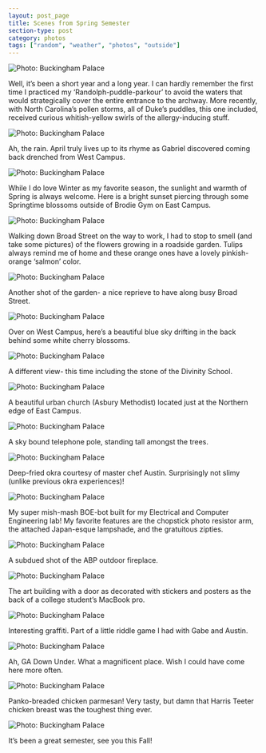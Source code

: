 ```yaml
---
layout: post_page
title: Scenes from Spring Semester
section-type: post
category: photos
tags: ["random", "weather", "photos", "outside"]
---
```



<img alt="Photo: Buckingham Palace" src="http://brianmlin.com/Images/2015.05.07/randolpharch.jpg" style="max-width:630px;">

Well, it’s been a short year and a long year. I can hardly remember the first time I practiced my ‘Randolph-puddle-parkour’ to avoid the waters that would strategically cover the entire entrance to the archway. More recently, with North Carolina’s pollen storms, all of Duke’s puddles, this one included, received curious whitish-yellow swirls of the allergy-inducing stuff. 

<img alt="Photo: Buckingham Palace" src="http://brianmlin.com/Images/2015.05.07/rainyneighborhoodfour.jpg" style="max-width:630px;">

Ah, the rain. April truly lives up to its rhyme as Gabriel discovered coming back drenched from West Campus.

<img alt="Photo: Buckingham Palace" src="http://brianmlin.com/Images/2015.05.07/sun.jpg" style="max-width:630px;">

While I do love Winter as my favorite season, the sunlight and warmth of Spring is always welcome. Here is a bright sunset piercing through some Springtime blossoms outside of Brodie Gym on East Campus. 

<img alt="Photo: Buckingham Palace" src="http://brianmlin.com/Images/2015.05.07/orange.jpg" style="max-width:630px;">

Walking down Broad Street on the way to work, I had to stop to smell (and take some pictures) of the flowers growing in a roadside garden. Tulips always remind me of home and these orange ones have a lovely pinkish-orange ‘salmon’ color. 

<img alt="Photo: Buckingham Palace" src="http://brianmlin.com/Images/2015.05.07/white.jpg" style="max-width:630px;">

Another shot of the garden- a nice reprieve to have along busy Broad Street.

<img alt="Photo: Buckingham Palace" src="http://brianmlin.com/Images/2015.05.07/cherry.jpg" style="max-width:630px;">

Over on West Campus, here’s a beautiful blue sky drifting in the back behind some white cherry blossoms. 

<img alt="Photo: Buckingham Palace" src="http://brianmlin.com/Images/2015.05.07/stone.jpg" style="max-width:630px;">

A different view- this time including the stone of the Divinity School.

<img alt="Photo: Buckingham Palace" src="http://brianmlin.com/Images/2015.05.07/amc.jpg" style="max-width:630px;">

A beautiful urban church (Asbury Methodist) located just at the Northern edge of East Campus. 

<img alt="Photo: Buckingham Palace" src="http://brianmlin.com/Images/2015.05.07/pole.jpg" style="max-width:630px;">

A sky bound telephone pole, standing tall amongst the trees. 

<img alt="Photo: Buckingham Palace" src="http://brianmlin.com/Images/2015.05.07/okra.jpg" style="max-width:630px;">

Deep-fried okra courtesy of master chef Austin. Surprisingly not slimy (unlike previous okra experiences)! 

<img alt="Photo: Buckingham Palace" src="http://brianmlin.com/Images/2015.05.07/bot.jpg" style="max-width:630px;">

My super mish-mash BOE-bot built for my Electrical and Computer Engineering lab! My favorite features are the chopstick photo resistor arm, the attached Japan-esque lampshade, and the gratuitous zipties. 

<img alt="Photo: Buckingham Palace" src="http://brianmlin.com/Images/2015.05.07/abp.jpg" style="max-width:630px;">

A subdued shot of the ABP outdoor fireplace. 

<img alt="Photo: Buckingham Palace" src="http://brianmlin.com/Images/2015.05.07/art.jpg" style="max-width:630px;">

The art building with a door as decorated with stickers and posters as the back of a college student’s MacBook pro.

<img alt="Photo: Buckingham Palace" src="http://brianmlin.com/Images/2015.05.07/reindeer.jpg" style="max-width:630px;">

Interesting graffiti. Part of a little riddle game I had with Gabe and Austin.

<img alt="Photo: Buckingham Palace" src="http://brianmlin.com/Images/2015.05.07/pool.jpg" style="max-width:630px;">

Ah, GA Down Under. What a magnificent place. Wish I could have come here more often.

<img alt="Photo: Buckingham Palace" src="http://brianmlin.com/Images/2015.05.07/panko.jpg" style="max-width:630px;">

Panko-breaded chicken parmesan! Very tasty, but damn that Harris Teeter chicken breast was the toughest thing ever. 

<img alt="Photo: Buckingham Palace" src="http://brianmlin.com/Images/2015.05.07/face.jpg" style="max-width:630px;">

It’s been a great semester, see you this Fall!
